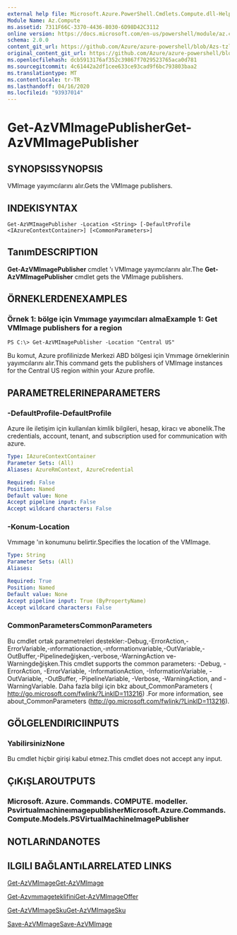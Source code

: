 ```yaml
---
external help file: Microsoft.Azure.PowerShell.Cmdlets.Compute.dll-Help-Help.xml
Module Name: Az.Compute
ms.assetid: 7311F66C-3370-4436-8030-6D98D42C3112
online version: https://docs.microsoft.com/en-us/powershell/module/az.compute/get-azvmimagepublisher
schema: 2.0.0
content_git_url: https://github.com/Azure/azure-powershell/blob/Azs-tzl/src/Compute/Compute/help/Get-AzVMImagePublisher.md
original_content_git_url: https://github.com/Azure/azure-powershell/blob/Azs-tzl/src/Compute/Compute/help/Get-AzVMImagePublisher.md
ms.openlocfilehash: dcb5913176af352c39867f7029523765aca0d781
ms.sourcegitcommit: 4c61442a2df1cee633ce93cad9f6bc793803baa2
ms.translationtype: MT
ms.contentlocale: tr-TR
ms.lasthandoff: 04/16/2020
ms.locfileid: "93937014"
---
```

# <span data-ttu-id="4b39e-101">Get-AzVMImagePublisher</span><span class="sxs-lookup"><span data-stu-id="4b39e-101">Get-AzVMImagePublisher</span></span>

## <span data-ttu-id="4b39e-102">SYNOPSIS</span><span class="sxs-lookup"><span data-stu-id="4b39e-102">SYNOPSIS</span></span>
<span data-ttu-id="4b39e-103">VMImage yayımcılarını alır.</span><span class="sxs-lookup"><span data-stu-id="4b39e-103">Gets the VMImage publishers.</span></span>

## <span data-ttu-id="4b39e-104">INDEKI</span><span class="sxs-lookup"><span data-stu-id="4b39e-104">SYNTAX</span></span>

```
Get-AzVMImagePublisher -Location <String> [-DefaultProfile <IAzureContextContainer>] [<CommonParameters>]
```

## <span data-ttu-id="4b39e-105">Tanım</span><span class="sxs-lookup"><span data-stu-id="4b39e-105">DESCRIPTION</span></span>
<span data-ttu-id="4b39e-106">**Get-AzVMImagePublisher** cmdlet 'ı VMImage yayımcılarını alır.</span><span class="sxs-lookup"><span data-stu-id="4b39e-106">The **Get-AzVMImagePublisher** cmdlet gets the VMImage publishers.</span></span>

## <span data-ttu-id="4b39e-107">ÖRNEKLERDEN</span><span class="sxs-lookup"><span data-stu-id="4b39e-107">EXAMPLES</span></span>

### <span data-ttu-id="4b39e-108">Örnek 1: bölge için Vmımage yayımcıları alma</span><span class="sxs-lookup"><span data-stu-id="4b39e-108">Example 1: Get VMImage publishers for a region</span></span>
```
PS C:\> Get-AzVMImagePublisher -Location "Central US"
```

<span data-ttu-id="4b39e-109">Bu komut, Azure profilinizde Merkezi ABD bölgesi için Vmımage örneklerinin yayımcılarını alır.</span><span class="sxs-lookup"><span data-stu-id="4b39e-109">This command gets the publishers of VMImage instances for the Central US region within your Azure profile.</span></span>

## <span data-ttu-id="4b39e-110">PARAMETRELERINE</span><span class="sxs-lookup"><span data-stu-id="4b39e-110">PARAMETERS</span></span>

### <span data-ttu-id="4b39e-111">-DefaultProfile</span><span class="sxs-lookup"><span data-stu-id="4b39e-111">-DefaultProfile</span></span>
<span data-ttu-id="4b39e-112">Azure ile iletişim için kullanılan kimlik bilgileri, hesap, kiracı ve abonelik.</span><span class="sxs-lookup"><span data-stu-id="4b39e-112">The credentials, account, tenant, and subscription used for communication with azure.</span></span>

```yaml
Type: IAzureContextContainer
Parameter Sets: (All)
Aliases: AzureRmContext, AzureCredential

Required: False
Position: Named
Default value: None
Accept pipeline input: False
Accept wildcard characters: False
```

### <span data-ttu-id="4b39e-113">-Konum</span><span class="sxs-lookup"><span data-stu-id="4b39e-113">-Location</span></span>
<span data-ttu-id="4b39e-114">Vmımage 'ın konumunu belirtir.</span><span class="sxs-lookup"><span data-stu-id="4b39e-114">Specifies the location of the VMImage.</span></span>

```yaml
Type: String
Parameter Sets: (All)
Aliases: 

Required: True
Position: Named
Default value: None
Accept pipeline input: True (ByPropertyName)
Accept wildcard characters: False
```

### <span data-ttu-id="4b39e-115">CommonParameters</span><span class="sxs-lookup"><span data-stu-id="4b39e-115">CommonParameters</span></span>
<span data-ttu-id="4b39e-116">Bu cmdlet ortak parametreleri destekler:-Debug,-ErrorAction,-ErrorVariable,-ınformationaction,-ınformationvariable,-OutVariable,-OutBuffer,-Pipelinedeğişken,-verbose,-WarningAction ve-Warningdeğişken.</span><span class="sxs-lookup"><span data-stu-id="4b39e-116">This cmdlet supports the common parameters: -Debug, -ErrorAction, -ErrorVariable, -InformationAction, -InformationVariable, -OutVariable, -OutBuffer, -PipelineVariable, -Verbose, -WarningAction, and -WarningVariable.</span></span> <span data-ttu-id="4b39e-117">Daha fazla bilgi için bkz about_CommonParameters ( http://go.microsoft.com/fwlink/?LinkID=113216) .</span><span class="sxs-lookup"><span data-stu-id="4b39e-117">For more information, see about_CommonParameters (http://go.microsoft.com/fwlink/?LinkID=113216).</span></span>

## <span data-ttu-id="4b39e-118">GÖLGELENDIRICI</span><span class="sxs-lookup"><span data-stu-id="4b39e-118">INPUTS</span></span>

### <span data-ttu-id="4b39e-119">Yabilirsiniz</span><span class="sxs-lookup"><span data-stu-id="4b39e-119">None</span></span>
<span data-ttu-id="4b39e-120">Bu cmdlet hiçbir girişi kabul etmez.</span><span class="sxs-lookup"><span data-stu-id="4b39e-120">This cmdlet does not accept any input.</span></span>

## <span data-ttu-id="4b39e-121">ÇıKıŞLAR</span><span class="sxs-lookup"><span data-stu-id="4b39e-121">OUTPUTS</span></span>

### <span data-ttu-id="4b39e-122">Microsoft. Azure. Commands. COMPUTE. modeller. Psvirtualmachineımagepublisher</span><span class="sxs-lookup"><span data-stu-id="4b39e-122">Microsoft.Azure.Commands.Compute.Models.PSVirtualMachineImagePublisher</span></span>

## <span data-ttu-id="4b39e-123">NOTLARıNDA</span><span class="sxs-lookup"><span data-stu-id="4b39e-123">NOTES</span></span>

## <span data-ttu-id="4b39e-124">ILGILI BAĞLANTıLAR</span><span class="sxs-lookup"><span data-stu-id="4b39e-124">RELATED LINKS</span></span>

[<span data-ttu-id="4b39e-125">Get-AzVMImage</span><span class="sxs-lookup"><span data-stu-id="4b39e-125">Get-AzVMImage</span></span>](./Get-AzVMImage.md)

[<span data-ttu-id="4b39e-126">Get-Azvmımageteklifini</span><span class="sxs-lookup"><span data-stu-id="4b39e-126">Get-AzVMImageOffer</span></span>](./Get-AzVMImageOffer.md)

[<span data-ttu-id="4b39e-127">Get-AzVMImageSku</span><span class="sxs-lookup"><span data-stu-id="4b39e-127">Get-AzVMImageSku</span></span>](./Get-AzVMImageSku.md)

[<span data-ttu-id="4b39e-128">Save-AzVMImage</span><span class="sxs-lookup"><span data-stu-id="4b39e-128">Save-AzVMImage</span></span>](./Save-AzVMImage.md)


